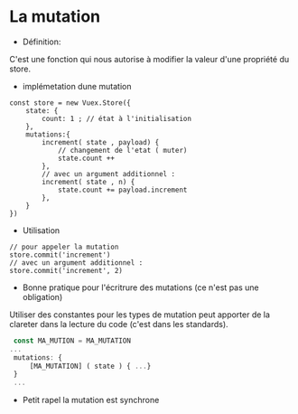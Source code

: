 
# La mutation
<div class="grid grid-cols-2 gap-4">
<div>

* Définition:
<p class="text-sm">
C'est une fonction qui nous autorise à modifier la valeur d'une propriété du store.
</p>

* implémetation dune mutation
```ts{5,6,7,8,10,11,12}
const store = new Vuex.Store({
    state: {
        count: 1 ; // état à l'initialisation
    },
    mutations:{
        increment( state , payload) {  
            // changement de l'etat ( muter)
            state.count ++
        },
        // avec un argument additionnel :
        increment( state , n) { 
            state.count += payload.increment
        },
    }
})
```
</div>

<div>

* Utilisation

```ts{2,4}
// pour appeler la mutation 
store.commit('increment')
// avec un argument additionnel :
store.commit('increment', 2)
```

* Bonne pratique pour l'écritrure des mutations (ce n'est pas une obligation)

Utiliser des constantes pour les types de mutation peut apporter de la clareter dans la lecture du code (c'est dans les standards).



```ts
 const MA_MUTION = MA_MUTATION
...
 mutations: {
     [MA_MUTATION] ( state ) { ...}
 } 
 ...
 ````
  
* Petit rapel 
la mutation est synchrone
</div>

</div>

<!--
Il est posiblle de passe tout type de valeur dans l'argument additionnels
object, string, boolean etc...

il est conseillé de passer un object car cela rend la mutation plus descriptives


On peut également appliquer un linter
-->
